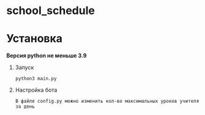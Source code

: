 # school_schedule

# Установка
**Версия python не меньше 3.9**

  1. Запуск
     
       ```python3 main.py```

  2. Настройка бота
     
       ```В файле config.py можно изменить кол-во максимальных уроков учителя за день```
